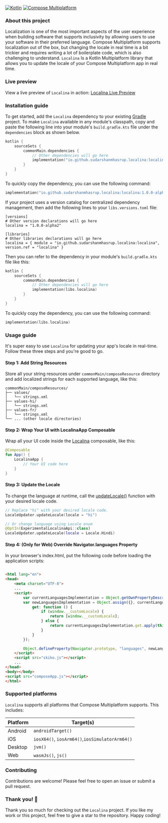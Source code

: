 [![Kotlin](https://img.shields.io/badge/kotlin-2.2.21-blue.svg?logo=kotlin&logoColor=white)](http://kotlinlang.org)
[![Compose Multiplatform](https://img.shields.io/badge/Compose_Multiplatform-1.9.1-4285F4?style=flat&logo=jetpackcompose&logoColor=white)](https://www.jetbrains.com/compose-multiplatform/)

### About this project

Localization is one of the most important aspects of the user experience when building software that supports
inclusivity by allowing users to use your software in their preferred language. Compose Multiplatform supports
localization out of the box, but changing the locale in real time is a bit trickier and requires writing a lot of
boilerplate code, which is also challenging to understand. `Localina` Is a Kotlin Multiplatform library that allows you
to update the locale of your Compose Multiplatform app in real time.

### Live preview

View a live preview of `Localina` in action: [Localina Live Preview](https://sudarshanmhasrup.github.io/localina/demo)

### Installation guide

To get started, add the `Localina` dependency to your existing [Gradle](https://gradle.org/) project. To make `Localina`
available in any module's classpath, copy and paste the following line into your module's `build.gradle.kts` file under
the `dependencies` block as shown below.

```kotlin
kotlin {
    sourceSets {
        commonMain.dependencies {
            // Other dependencies will go here
            implementation("io.github.sudarshanmhasrup.localina:localina:1.0.0-alpha2")
        }
    }
}
```

To quickly copy the dependency, you can use the following command:

```kotlin
implementation("io.github.sudarshanmhasrup.localina:localina:1.0.0-alpha2")
```

If your project uses a version catalog for centralized dependency management, then add the following lines to your
`libs.versions.toml` file:

```
[versions]
# Other version declarations will go here
localina = "1.0.0-alpha2"

[libraries]
# Other libraries declarations will go here
localina = { module = "io.github.sudarshanmhasrup.localina:localina", version.ref = "localina" }
```

Then you can refer to the dependency in your module's `build.gradle.kts` file like this:

```kotlin
kotlin {
    sourceSets {
        commonMain.dependencies {
            // Other dependencies will go here
            implementation(libs.localina)
        }
    }
}
```

To quickly copy the dependency, you can use the following command:

```kotlin
implementation(libs.localina)
```

### Usage guide

It's super easy to use `Localina` for updating your app's locale in real-time. Follow these three steps and you're good
to go.

#### Step 1: Add String Resources

Store all your string resources under `commonMain/composeResource` directory and add localized strings for each
supported language, like this:

```
commonMain/composeResources/
├── values/
│   └── strings.xml
├── values-hi/
│   └── strings.xml
├── values-fr/
│   └── strings.xml
└── ... (other locale directories)
```

#### Step 2: Wrap Your UI with LocalinaApp Composable

Wrap all your UI code inside the
[Localina](/library/src/commonMain/kotlin/io/github/sudarshanmhasrup/localina/api/LocalinaApp.kt) composable, like this:

```kotlin
@Composable
fun App() {
    LocalinaApp {
        // Your UI code here
    }
}
```

#### Step 3: Update the Locale

To change the language at runtime, call the
[updateLocale()](/library/src/commonMain/kotlin/io/github/sudarshanmhasrup/localina/api/LocalinaApp.kt) function with
your desired locale code.

```kotlin
// Replace "hi" with your desired locale code.
LocaleUpdater.updateLocale(locale = "hi")

// Or change language using Locale enum
@OptIn(ExperimentalLocalinaApi::class)
LocaleUpdater.updateLocale(locale = Locale.Hindi)
```

#### Step 4: (Only for Web) Override Navigator.languages Property

In your browser's index.html, put the following code before loading the application scripts:

```html

<html lang="en">
<head>
    <meta charset="UTF-8">
    ...
    <script>
        var currentLanguagesImplementation = Object.getOwnPropertyDescriptor(Navigator.prototype, "languages");
        var newLanguagesImplementation = Object.assign({}, currentLanguagesImplementation, {
            get: function () {
                if (window.__customLocale) {
                    return [window.__customLocale];
                } else {
                    return currentLanguagesImplementation.get.apply(this);
                }
            }
        });

        Object.defineProperty(Navigator.prototype, "languages", newLanguagesImplementation)
    </script>
    <script src="skiko.js"></script>
    ...
</head>
<body></body>
<script src="composeApp.js"></script>
</html>
```

### Supported platforms

`Localina` supports all platforms that Compose Multiplatform supports. This includes:

| Platform | Target(s)                                      |
|----------|------------------------------------------------|
| Android  | `androidTarget()`                              |
| iOS      | `iosX64()`, `iosArm64()`,`iosSimulatorArm64()` |
| Desktop  | `jvm()`                                        |
| Web      | `wasmJs()`, `js()`                             |

### Contributing

Contributions are welcome! Please feel free to open an issue or submit a pull request.

### Thank you! 🙌

Thank you so much for checking out the `Localina` project. If you like my work or this project, feel free to give a star
to the repository. Happy coding!
